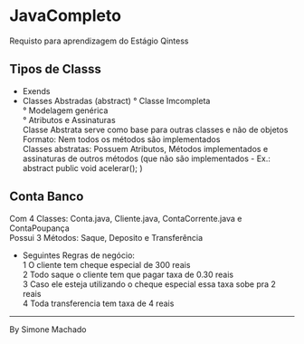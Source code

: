 # JavaCompleto
Requisto para aprendizagem do Estágio Qintess

## Tipos de Classs 
- Exends 
- Classes Abstradas (abstract)
° Classe Imcompleta </br>
° Modelagem genérica </br>
° Atributos e Assinaturas </br>
Classe Abstrata serve como base para outras classes e não de objetos </br>
Formato: Nem todos os métodos são implementados </br>
Classes abstratas: Possuem Atributos, Métodos implementados e assinaturas de outros métodos (que não são implementados - Ex.: abstract public void acelerar();  ) </br>

## Conta Banco
Com 4 Classes: Conta.java, Cliente.java, ContaCorrente.java e ContaPoupança </br>
Possui 3 Métodos: Saque, Deposito e Transferência </br>
- Seguintes Regras de negócio:  
1 O cliente tem cheque especial de 300 reais </br>
2 Todo saque o cliente tem que pagar taxa de 0.30 reais </br>
3 Caso ele esteja utilizando o cheque especial essa taxa sobe pra 2 reais </br>
4 Toda transferencia tem taxa de 4 reais </br>

-----------------------------
By Simone Machado
